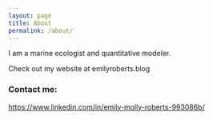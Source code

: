```yaml
---
layout: page
title: About
permalink: /about/
---
```


I am a marine ecologist and quantitative modeler. 

Check out my website at emilyroberts.blog


### Contact me:

https://www.linkedin.com/in/emily-molly-roberts-993086b/
